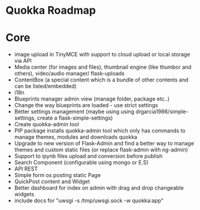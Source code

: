 Quokka Roadmap
==============

Core
====
* image upload in TinyMCE with support to cloud upload or local storage via API
* Media center (for images and files), thumbnail engine (like thumbor and others), video/audio manager/ flask-uploads
* ContentBox (a special content which is a bundle of other contents and can be listed/embedded)
* i18n
* Blueprints manager admin view (manage folder, package etc..)
* Change the way blueprints are loaded - use strict settings
* Better settings management (maybe using using drgarcia1986/simple-settings, create a flask-simple-settings)
* Create quokka-admin tool
* PIP package installs quokka-admin tool which only has commands to manage themes, modules and downloads quokka
* Upgrade to new version of Flask-Admin and find a better way to manage themes and custom static files (or replace flask-admin with ng-admin)
* Support to ipynb files upload and conversion before publish
* Search Component (configurable using mongo or E.S)
* API REST
* Simple form os posting static Page
* QuickPost content and Widget
* Better dashboard for index on admin with drag and drop changeable widgets
* include docs for "uwsgi -s /tmp/uwsgi.sock -w quokka:app"
